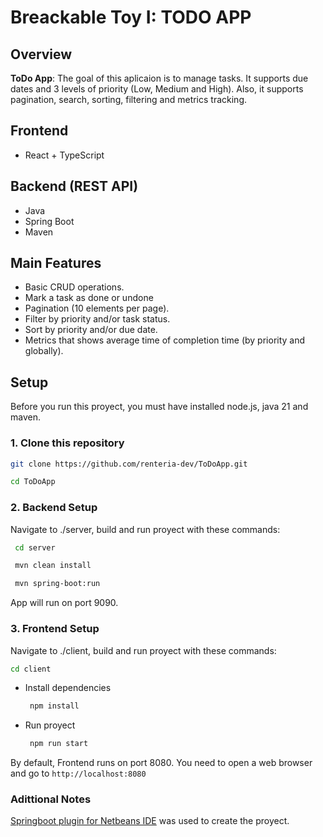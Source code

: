 # Breackable Toy I: TODO APP

## Overview

**ToDo App**: The goal of this aplicaion is to manage tasks. It supports due dates and 3 levels of priority (Low, Medium and High). Also, it supports pagination, search, sorting, filtering and metrics tracking.

## Frontend

- React + TypeScript

## Backend (REST API)

- Java
- Spring Boot
- Maven

## Main Features

- Basic CRUD operations.
- Mark a task as done or undone
- Pagination (10 elements per page).
- Filter by priority and/or task status.
- Sort by priority and/or due date.
- Metrics that shows average time of completion time (by priority and globally).

## Setup

Before you run this proyect, you must have installed node.js, java 21 and maven.

### 1. Clone this repository

```bash
git clone https://github.com/renteria-dev/ToDoApp.git
```
```bash
cd ToDoApp
```

### 2. Backend Setup

Navigate to ./server, build and run proyect with these commands:

```bash
 cd server
```

```bash
 mvn clean install
```

```bash
 mvn spring-boot:run
```

App will run on port 9090.

### 3. Frontend Setup

Navigate to ./client, build and run proyect with these commands:

```bash
cd client
```

- Install dependencies
  ```bash
   npm install
  ```
- Run proyect
  ```bash
   npm run start
  ```

By default, Frontend runs on port 8080. You need to open a web browser and go to `http://localhost:8080`


### Adittional Notes

[Springboot plugin for Netbeans IDE](https://github.com/AlexFalappa/nb-springboot) was used to create the proyect.